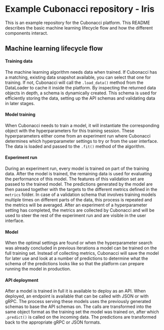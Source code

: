 # Example Cubonacci repository - Iris

This is an example repository for the Cubonacci platform. This README describes the basic machine learning lifecycle flow and how the different components interact.

## Machine learning lifecycle flow

#### Training data

The machine learning algorithm needs data when trained. If Cubonacci has a matching, existing data snapshot available, you can select that one for training. If not, Cubonacci will call the `.load_data()` method from the DataLoader to cache it inside the platform. By inspecting the returned data objects in depth, a schema is dynamically created. This schema is used for efficiently storing the data, setting up the API schemas and validating data in later stages.

#### Model training

When Cubonacci needs to train a model, it will instantiate the corresponding object with the hyperparameters for this training session. These hyperparameters either come from an experiment run where Cubonacci determines which hyperparameter settings to try or from the user interface. The data is loaded and passed to the `.fit()` method of the algorithm.

#### Experiment run

During an experiment run, every model is trained on part of the training data. After the model is trained, the remaining data is used for evaluating the performance of this model. The features of this validation set are passed to the trained model. The predictions generated by the model are then passed together with the targets to the different metrics defined in the `metrics` folder. In case of a validation schema that involves training models multiple times on different parts of the data, this process is repeated and the metrics will be averaged. After an experiment of a hyperparameter setting has completed, the metrics are collected by Cubonacci and will be used to steer the rest of the experiment run and are visible in the user interface.

#### Model

When the optimal settings are found or when the hyperparameter search was already concluded in previous iterations a model can be trained on the full training set. Instead of collecting metrics, Cubonacci will save the model for later use and look at a number of predictions to determine what the schema of the predictions looks like so that the platform can prepare running the model in production.

#### API deployment

After a model is trained in full it is available to deploy as an API. When deployed, an endpoint is available that can be called with JSON or with gRPC. The process serving these models uses the previously generated schemas to base the API schemas on. The calls are transformed into the same object format as the training set the model was trained on, after which `.predict()` is called on the incoming data. The predictions are transformed back to the appropriate gRPC or JSON formats.
